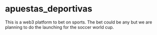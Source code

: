 # apuestas_deportivas
This is a web3 platform to bet on sports. The bet could be any but we are planning to do the launching for the soccer world cup.
